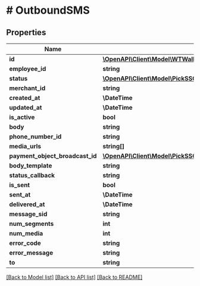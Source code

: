 # # OutboundSMS

## Properties

Name | Type | Description | Notes
------------ | ------------- | ------------- | -------------
**id** | [**\OpenAPI\Client\Model\WTWalletPageViewId**](WTWalletPageViewId.md) |  |
**employee_id** | **string** |  |
**status** | [**\OpenAPI\Client\Model\PickSSOutboundMessageLogExcludeKeyofSSOutboundMessageLogToCellPhoneStatus**](PickSSOutboundMessageLogExcludeKeyofSSOutboundMessageLogToCellPhoneStatus.md) |  |
**merchant_id** | **string** |  |
**created_at** | **\DateTime** |  |
**updated_at** | **\DateTime** |  |
**is_active** | **bool** |  |
**body** | **string** |  |
**phone_number_id** | **string** |  |
**media_urls** | **string[]** |  |
**payment_object_broadcast_id** | [**\OpenAPI\Client\Model\PickSSOutboundMessageLogExcludeKeyofSSOutboundMessageLogToCellPhonePaymentObjectBroadcastID**](PickSSOutboundMessageLogExcludeKeyofSSOutboundMessageLogToCellPhonePaymentObjectBroadcastID.md) |  | [optional]
**body_template** | **string** |  |
**status_callback** | **string** |  |
**is_sent** | **bool** |  |
**sent_at** | **\DateTime** |  | [optional]
**delivered_at** | **\DateTime** |  | [optional]
**message_sid** | **string** |  |
**num_segments** | **int** |  | [optional]
**num_media** | **int** |  | [optional]
**error_code** | **string** |  | [optional]
**error_message** | **string** |  | [optional]
**to** | **string** |  |

[[Back to Model list]](../../README.md#models) [[Back to API list]](../../README.md#endpoints) [[Back to README]](../../README.md)
